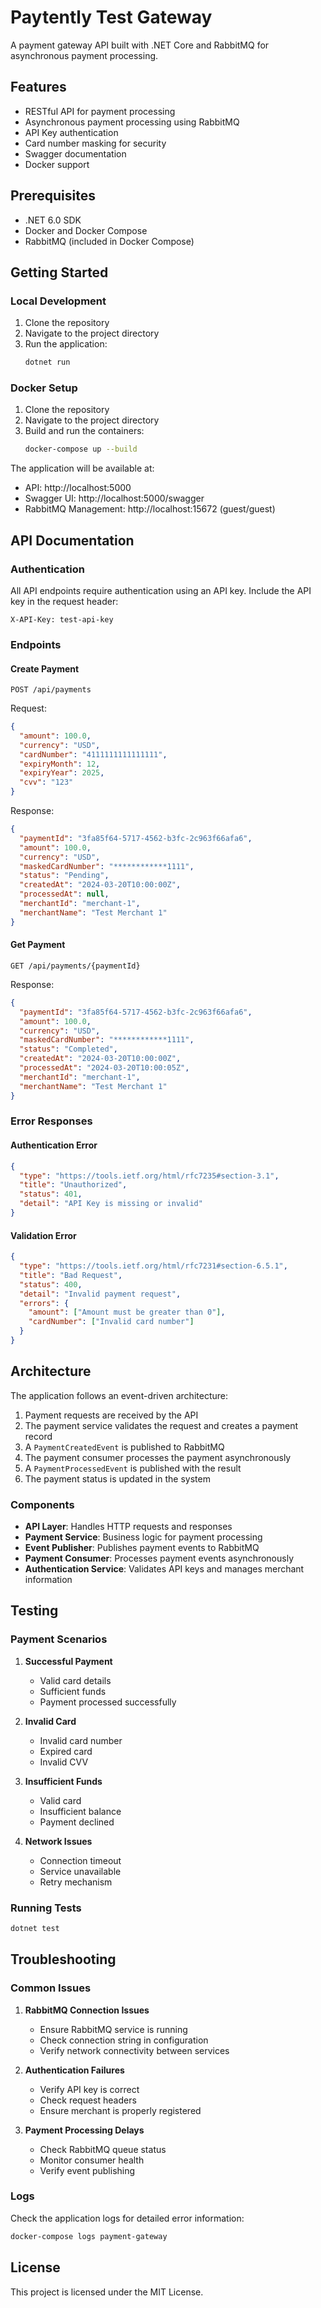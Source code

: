 # Paytently Test Gateway

A payment gateway API built with .NET Core and RabbitMQ for asynchronous payment processing.

## Features

- RESTful API for payment processing
- Asynchronous payment processing using RabbitMQ
- API Key authentication
- Card number masking for security
- Swagger documentation
- Docker support

## Prerequisites

- .NET 6.0 SDK
- Docker and Docker Compose
- RabbitMQ (included in Docker Compose)

## Getting Started

### Local Development

1. Clone the repository
2. Navigate to the project directory
3. Run the application:
   ```bash
   dotnet run
   ```

### Docker Setup

1. Clone the repository
2. Navigate to the project directory
3. Build and run the containers:
   ```bash
   docker-compose up --build
   ```

The application will be available at:

- API: http://localhost:5000
- Swagger UI: http://localhost:5000/swagger
- RabbitMQ Management: http://localhost:15672 (guest/guest)

## API Documentation

### Authentication

All API endpoints require authentication using an API key. Include the API key in the request header:

```
X-API-Key: test-api-key
```

### Endpoints

#### Create Payment

```http
POST /api/payments
```

Request:

```json
{
  "amount": 100.0,
  "currency": "USD",
  "cardNumber": "4111111111111111",
  "expiryMonth": 12,
  "expiryYear": 2025,
  "cvv": "123"
}
```

Response:

```json
{
  "paymentId": "3fa85f64-5717-4562-b3fc-2c963f66afa6",
  "amount": 100.0,
  "currency": "USD",
  "maskedCardNumber": "************1111",
  "status": "Pending",
  "createdAt": "2024-03-20T10:00:00Z",
  "processedAt": null,
  "merchantId": "merchant-1",
  "merchantName": "Test Merchant 1"
}
```

#### Get Payment

```http
GET /api/payments/{paymentId}
```

Response:

```json
{
  "paymentId": "3fa85f64-5717-4562-b3fc-2c963f66afa6",
  "amount": 100.0,
  "currency": "USD",
  "maskedCardNumber": "************1111",
  "status": "Completed",
  "createdAt": "2024-03-20T10:00:00Z",
  "processedAt": "2024-03-20T10:00:05Z",
  "merchantId": "merchant-1",
  "merchantName": "Test Merchant 1"
}
```

### Error Responses

#### Authentication Error

```json
{
  "type": "https://tools.ietf.org/html/rfc7235#section-3.1",
  "title": "Unauthorized",
  "status": 401,
  "detail": "API Key is missing or invalid"
}
```

#### Validation Error

```json
{
  "type": "https://tools.ietf.org/html/rfc7231#section-6.5.1",
  "title": "Bad Request",
  "status": 400,
  "detail": "Invalid payment request",
  "errors": {
    "amount": ["Amount must be greater than 0"],
    "cardNumber": ["Invalid card number"]
  }
}
```

## Architecture

The application follows an event-driven architecture:

1. Payment requests are received by the API
2. The payment service validates the request and creates a payment record
3. A `PaymentCreatedEvent` is published to RabbitMQ
4. The payment consumer processes the payment asynchronously
5. A `PaymentProcessedEvent` is published with the result
6. The payment status is updated in the system

### Components

- **API Layer**: Handles HTTP requests and responses
- **Payment Service**: Business logic for payment processing
- **Event Publisher**: Publishes payment events to RabbitMQ
- **Payment Consumer**: Processes payment events asynchronously
- **Authentication Service**: Validates API keys and manages merchant information

## Testing

### Payment Scenarios

1. **Successful Payment**

   - Valid card details
   - Sufficient funds
   - Payment processed successfully

2. **Invalid Card**

   - Invalid card number
   - Expired card
   - Invalid CVV

3. **Insufficient Funds**

   - Valid card
   - Insufficient balance
   - Payment declined

4. **Network Issues**
   - Connection timeout
   - Service unavailable
   - Retry mechanism

### Running Tests

```bash
dotnet test
```

## Troubleshooting

### Common Issues

1. **RabbitMQ Connection Issues**

   - Ensure RabbitMQ service is running
   - Check connection string in configuration
   - Verify network connectivity between services

2. **Authentication Failures**

   - Verify API key is correct
   - Check request headers
   - Ensure merchant is properly registered

3. **Payment Processing Delays**
   - Check RabbitMQ queue status
   - Monitor consumer health
   - Verify event publishing

### Logs

Check the application logs for detailed error information:

```bash
docker-compose logs payment-gateway
```

## License

This project is licensed under the MIT License.
